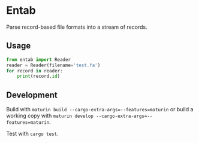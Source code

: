 # Entab

Parse record-based file formats into a stream of records.

## Usage

```python
from entab import Reader
reader = Reader(filename='test.fa')
for record in reader:
    print(record.id)
```

## Development

Build with `maturin build --cargo-extra-args=--features=maturin` or build
a working copy with `maturin develop --cargo-extra-args=--features=maturin`.

Test with `cargo test`.
